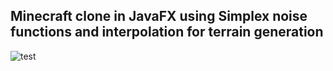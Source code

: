 ## Minecraft clone in JavaFX using Simplex noise functions and interpolation for terrain generation
![test](https://i.imgur.com/aBHeLCb.gif)